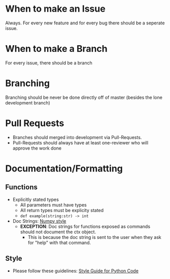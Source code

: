 # When to make an Issue
Always. For every new feature and for every bug there should be a seperate issue.

# When to make a Branch
For every issue, there should be a branch

# Branching
Branching should be never be done directly off of master (besides the lone development branch)

# Pull Requests
+ Branches should merged into development via Pull-Requests.
+ Pull-Requests should always have at least one-reviewer who will approve the work done

# Documentation/Formatting
## Functions
+ Explicitly stated types
  + All parameters must have types
  + All return types must be explicity stated
  + `def example(string:str) -> int`
+ Doc Strings: [Numpy style](https://numpydoc.readthedocs.io/en/latest/format.html)
  + **EXCEPTION**: Doc strings for functions exposed as commands should not document the ctx object.
    + This is because the doc string is sent to the user when they ask for "help" with that command.
## Style
+ Please follow these guidelines: [Style Guide for Python Code](https://www.python.org/dev/peps/pep-0008)
